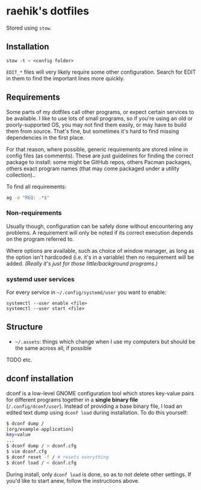 # raehik's dotfiles
Stored using `stow`.

## Installation

    stow -t ~ <config folder>

`EDIT_*` files will very likely require some other configuration. Search for
EDIT in them to find the important lines more quickly.

## Requirements
Some parts of my dotfiles call other programs, or expect certain services to be
available. I like to use lots of small programs, so if you're using an old or
poorly-supported OS, you may not find them easily, or may have to build them
from source. That's fine, but sometimes it's hard to find missing dependencies
in the first place.

For that reason, where possible, generic requirements are stored inline in
config files (as comments). These are just guidelines for finding the correct
package to install: some might be GitHub repos, others Pacman packages, others
exact program names (that may come packaged under a utility collection)..

To find all requirements:

```sh
ag -o "REQ: .*$"
```

### Non-requirements
Usually though, configuration can be safely done without encountering any
problems. A requirement will only be noted if its correct execution depends on
the program referred to.

Where options are available, such as choice of window manager, as long as the
option isn't hardcoded (i.e. it's in a variable) then no requirement will be
added. *(Really it's just for those little/background programs.)*

### systemd user services
For every service in `~/.config/systemd/user` you want to enable:

    systemctl --user enable <file>
    systemctl --user start <file>

## Structure
  * `~/.assets`: things which change when I use my computers but should be the
    same across all, if possible

TODO etc.

## dconf installation
dconf is a low-level GNOME configuration tool which stores key-value pairs for
different programs together in a **single binary file** (`/.config/dconf/user`).
Instead of providing a base binary file, I load an edited text dump using `dconf
load` during installation. To do this yourself:

```sh
$ dconf dump /
[org/example-application]
key=value
...
$ dconf dump / > dconf.cfg
$ vim dconf.cfg
$ dconf reset -f / # resets everything
$ dconf load / < dconf.cfg
```

During install, only `dconf load` is done, so as to not delete other settings.
If you'd like to start anew, follow the instructions above.
